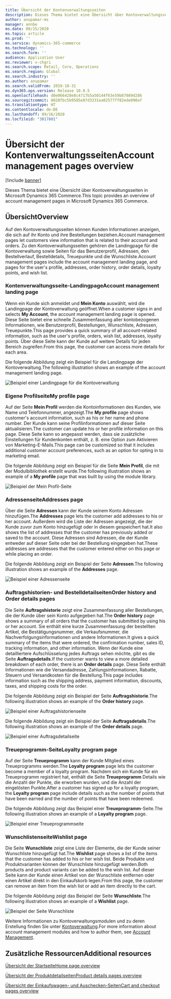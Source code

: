 ```yaml
---
title: Übersicht der Kontenverwaltungsseiten
description: Dieses Thema bietet eine Übersicht über Kontoverwaltungsseiten in Microsoft Dynamics 365 Commerce.
author: anupamar-ms
manager: annbe
ms.date: 09/15/2020
ms.topic: article
ms.prod: ''
ms.service: dynamics-365-commerce
ms.technology: ''
ms.search.form: ''
audience: Application User
ms.reviewer: v-chgri
ms.search.scope: Retail, Core, Operations
ms.search.region: Global
ms.search.industry: ''
ms.author: anupamar
ms.search.validFrom: 2019-10-31
ms.dyn365.ops.version: Release 10.0.5
ms.openlocfilehash: d0e066428e8c4717b5a50144f63e59b87089d286
ms.sourcegitcommit: 8028fbc5b9585e87d3331ea02577ff82ede090af
ms.translationtype: HT
ms.contentlocale: de-DE
ms.lasthandoff: 09/16/2020
ms.locfileid: "3817801"
---
```

# <a name="account-management-pages-overview"></a><span data-ttu-id="c4103-103">Übersicht der Kontenverwaltungsseiten</span><span class="sxs-lookup"><span data-stu-id="c4103-103">Account management pages overview</span></span>

[!include [banner](includes/banner.md)]

<span data-ttu-id="c4103-104">Dieses Thema bietet eine Übersicht über Kontoverwaltungsseiten in Microsoft Dynamics 365 Commerce.</span><span class="sxs-lookup"><span data-stu-id="c4103-104">This topic provides an overview of account management pages in Microsoft Dynamics 365 Commerce.</span></span>

## <a name="overview"></a><span data-ttu-id="c4103-105">Übersicht</span><span class="sxs-lookup"><span data-stu-id="c4103-105">Overview</span></span>

<span data-ttu-id="c4103-106">Auf den Kontoverwaltungsseiten können Kunden Informationen anzeigen, die sich auf ihr Konto und ihre Bestellungen beziehen.</span><span class="sxs-lookup"><span data-stu-id="c4103-106">Account management pages let customers view information that is related to their account and orders.</span></span> <span data-ttu-id="c4103-107">Zu den Kontoverwaltungsseiten gehören die Landingpage für die Kontoverwaltung sowie Seiten für das Benutzerprofil, Adressen, den Bestellverlauf, Bestelldetails, Treuepunkte und die Wunschliste.</span><span class="sxs-lookup"><span data-stu-id="c4103-107">Account management pages include the account management landing page, and pages for the user's profile, addresses, order history, order details, loyalty points, and wish list.</span></span>

### <a name="account-management-landing-page"></a><span data-ttu-id="c4103-108">Kontenverwaltungsseite-Landingpage</span><span class="sxs-lookup"><span data-stu-id="c4103-108">Account management landing page</span></span>

<span data-ttu-id="c4103-109">Wenn ein Kunde sich anmeldet und **Mein Konto** auswählt, wird die Landingpage der Kontoverwaltung geöffnet.</span><span class="sxs-lookup"><span data-stu-id="c4103-109">When a customer signs in and selects **My Account**, the account management landing page is opened.</span></span> <span data-ttu-id="c4103-110">Diese Seite bietet eine schnelle Zusammenfassung aller kontobezogenen Informationen, wie Benutzerprofil, Bestellungen, Wunschliste, Adressen, Treuepunkte.</span><span class="sxs-lookup"><span data-stu-id="c4103-110">This page provides a quick summary of all account-related information, such as the user's profile, orders, wish list, addresses, loyalty points.</span></span> <span data-ttu-id="c4103-111">Über diese Seite kann der Kunde auf weitere Details für jeden Bereich zugreifen.</span><span class="sxs-lookup"><span data-stu-id="c4103-111">From this page, the customer can access more details for each area.</span></span>

<span data-ttu-id="c4103-112">Die folgende Abbildung zeigt ein Beispiel für die Landingpage der Kontoverwaltung.</span><span class="sxs-lookup"><span data-stu-id="c4103-112">The following illustration shows an example of the account management landing page.</span></span>

![Beispiel einer Landingpage für die Kontoverwaltung](./media/Account-Management.PNG)

### <a name="my-profile-page"></a><span data-ttu-id="c4103-114">Eigene Profilseite</span><span class="sxs-lookup"><span data-stu-id="c4103-114">My profile page</span></span>

<span data-ttu-id="c4103-115">Auf der Seite **Mein Profil** werden die Kontoinformationen des Kunden, wie Name und Telefonnummer, angezeigt.</span><span class="sxs-lookup"><span data-stu-id="c4103-115">The **My profile** page shows customer's account information, such as his or her name and phone number.</span></span> <span data-ttu-id="c4103-116">Der Kunde kann seine Profilinformationen auf dieser Seite aktualisieren.</span><span class="sxs-lookup"><span data-stu-id="c4103-116">The customer can update his or her profile information on this page.</span></span> <span data-ttu-id="c4103-117">Diese Seite kann so angepasst werden, dass sie zusätzliche Einstellungen für Kundenkonten enthält, z. B. eine Option zum Aktivieren von Marketing-E-Mails.</span><span class="sxs-lookup"><span data-stu-id="c4103-117">This page can be customized so that it includes additional customer account preferences, such as an option for opting in to marketing email.</span></span>

<span data-ttu-id="c4103-118">Die folgende Abbildung zeigt ein Beispiel für die Seite **Mein Profil**, die mit der Modulbibliothek erstellt wurde.</span><span class="sxs-lookup"><span data-stu-id="c4103-118">The following illustration shows an example of a **My profile** page that was built by using the module library.</span></span>

![Beispiel der Mein Profil-Seite](./media/Account-Management-MyProfile.PNG)

### <a name="addresses-page"></a><span data-ttu-id="c4103-120">Adressenseite</span><span class="sxs-lookup"><span data-stu-id="c4103-120">Addresses page</span></span>

<span data-ttu-id="c4103-121">Über die Seite **Adressen** kann der Kunde seinem Konto Adressen hinzufügen.</span><span class="sxs-lookup"><span data-stu-id="c4103-121">The **Addresses** page lets the customer add addresses to his or her account.</span></span> <span data-ttu-id="c4103-122">Außerdem wird die Liste der Adressen angezeigt, die der Kunde zuvor zum Konto hinzugefügt oder in diesem gespeichert hat.</span><span class="sxs-lookup"><span data-stu-id="c4103-122">It also shows the list of addresses that the customer has previously added or saved to the account.</span></span> <span data-ttu-id="c4103-123">Diese Adressen sind Adressen, die der Kunde entweder auf dieser Seite oder bei der Bestellung eingegeben hat.</span><span class="sxs-lookup"><span data-stu-id="c4103-123">These addresses are addresses that the customer entered either on this page or while placing an order.</span></span>

<span data-ttu-id="c4103-124">Die folgende Abbildung zeigt ein Beispiel der Seite **Adressen**.</span><span class="sxs-lookup"><span data-stu-id="c4103-124">The following illustration shows an example of the **Addresses** page.</span></span>

![Beispiel einer Adressenseite](./media/Account-Management-Address.png)

### <a name="order-history-and-order-details-pages"></a><span data-ttu-id="c4103-126">Auftragshistorien- und Bestelldetailseiten</span><span class="sxs-lookup"><span data-stu-id="c4103-126">Order history and Order details pages</span></span>

<span data-ttu-id="c4103-127">Die Seite **Auftragshistorie** zeigt eine Zusammenfassung aller Bestellungen, die der Kunde über sein Konto aufgegeben hat.</span><span class="sxs-lookup"><span data-stu-id="c4103-127">The **Order history** page shows a summary of all orders that the customer has submitted by using his or her account.</span></span> <span data-ttu-id="c4103-128">Sie enthält eine kurze Zusammenfassung der bestellten Artikel, die Bestätigungsnummer, die Verkaufsnummer, die Nachverfolgungsinformationen und andere Informationen.</span><span class="sxs-lookup"><span data-stu-id="c4103-128">It gives a quick summary of the items that were ordered, the confirmation number, sales ID, tracking information, and other information.</span></span> <span data-ttu-id="c4103-129">Wenn der Kunde eine detailliertere Aufschlüsselung jedes Auftrags sehen möchte, gibt es die Seite **Auftragsdetails**.</span><span class="sxs-lookup"><span data-stu-id="c4103-129">If the customer wants to view a more detailed breakdown of each order, there is an **Order details** page.</span></span> <span data-ttu-id="c4103-130">Diese Seite enthält Informationen wie die Versandadresse, Zahlungsinformationen, Rabatte, Steuern und Versandkosten für die Bestellung.</span><span class="sxs-lookup"><span data-stu-id="c4103-130">This page includes information such as the shipping address, payment information, discounts, taxes, and shipping costs for the order.</span></span>

<span data-ttu-id="c4103-131">Die folgende Abbildung zeigt ein Beispiel der Seite **Auftragshistorie**.</span><span class="sxs-lookup"><span data-stu-id="c4103-131">The following illustration shows an example of the **Order history** page.</span></span>

![Beispiel einer Auftragshistorienseite](./media/Account-Management-OrderHistory.PNG)

<span data-ttu-id="c4103-133">Die folgende Abbildung zeigt ein Beispiel der Seite **Auftragsdetails**.</span><span class="sxs-lookup"><span data-stu-id="c4103-133">The following illustration shows an example of the **Order details** page.</span></span>

![Beispiel einer Auftragsdetailseite](./media/Account-Management-OrderDetails.PNG)

### <a name="loyalty-program-page"></a><span data-ttu-id="c4103-135">Treueprogramm-Seite</span><span class="sxs-lookup"><span data-stu-id="c4103-135">Loyalty program page</span></span>

<span data-ttu-id="c4103-136">Auf der Seite **Treueprogramm** kann der Kunde Mitglied eines Treueprogramms werden.</span><span class="sxs-lookup"><span data-stu-id="c4103-136">The **Loyalty program** page lets the customer become a member of a loyalty program.</span></span> <span data-ttu-id="c4103-137">Nachdem sich ein Kunde für ein Treueprogramm registriert hat, enthält die Seite **Treueprogramm** Details wie die Anzahl der Punkte, die erworben wurden, und die Anzahl der eingelösten Punkte.</span><span class="sxs-lookup"><span data-stu-id="c4103-137">After a customer has signed up for a loyalty program, the **Loyalty program** page include details such as the number of points that have been earned and the number of points that have been redeemed.</span></span>

<span data-ttu-id="c4103-138">Die folgende Abbildung zeigt das Beispiel einer **Treueprogramm**-Seite.</span><span class="sxs-lookup"><span data-stu-id="c4103-138">The following illustration shows an example of a **Loyalty program** page.</span></span>

![Beispiel einer Treueprogrammseite](./media/Account-Management-Loyalty.PNG)

### <a name="wishlist-page"></a><span data-ttu-id="c4103-140">Wunschlistenseite</span><span class="sxs-lookup"><span data-stu-id="c4103-140">Wishlist page</span></span>

<span data-ttu-id="c4103-141">Die Seite **Wunschliste** zeigt eine Liste der Elemente, die der Kunde seiner Wunschliste hinzugefügt hat.</span><span class="sxs-lookup"><span data-stu-id="c4103-141">The **Wishlist** page shows a list of the items that the customer has added to his or her wish list.</span></span> <span data-ttu-id="c4103-142">Beide Produkte und Produktvarianten können der Wunschliste hinzugefügt werden.</span><span class="sxs-lookup"><span data-stu-id="c4103-142">Both products and product variants can be added to the wish list.</span></span> <span data-ttu-id="c4103-143">Auf dieser Seite kann der Kunde einen Artikel von der Wunschliste entfernen oder einen Artikel direkt in den Einkaufskorb legen.</span><span class="sxs-lookup"><span data-stu-id="c4103-143">From this page, the customer can remove an item from the wish list or add an item directly to the cart.</span></span>

<span data-ttu-id="c4103-144">Die folgende Abbildung zeigt das Beispiel der Seite **Wunschliste**.</span><span class="sxs-lookup"><span data-stu-id="c4103-144">The following illustration shows an example of a **Wishlist** page.</span></span>

![Beispiel der Seite Wunschliste](./media/Account-Management-Wishlist.PNG)

<span data-ttu-id="c4103-146">Weitere Informationen zu Kontoverwaltungsmodulen und zu deren Erstellung finden Sie unter [Kontoverwaltung](account-management.md).</span><span class="sxs-lookup"><span data-stu-id="c4103-146">For more information about account management modules and how to author them, see [Account Management](account-management.md).</span></span>

## <a name="additional-resources"></a><span data-ttu-id="c4103-147">Zusätzliche Ressourcen</span><span class="sxs-lookup"><span data-stu-id="c4103-147">Additional resources</span></span>

[<span data-ttu-id="c4103-148">Übersicht der Startseite</span><span class="sxs-lookup"><span data-stu-id="c4103-148">Home page overview</span></span>](quick-tour-home-page.md)

[<span data-ttu-id="c4103-149">Übersicht der Produktdetailseiten</span><span class="sxs-lookup"><span data-stu-id="c4103-149">Product details pages overview</span></span>](quick-tour-pdp.md)

[<span data-ttu-id="c4103-150">Übersicht der Einkaufswagen- und Auschecken-Seiten</span><span class="sxs-lookup"><span data-stu-id="c4103-150">Cart and checkout pages overview</span></span>](quick-tour-cart-checkout.md)

